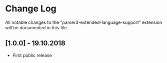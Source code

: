 # Change Log
All notable changes to the "parser3-extended-language-support" extension will be documented in this file.

## [1.0.0] - 19.10.2018
- First public release